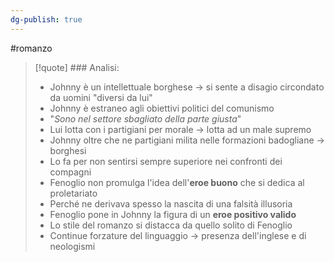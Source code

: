 ```yaml
---
dg-publish: true
---
```

#romanzo 

> [!quote] ### Analisi:
> - Johnny è un intellettuale borghese ->  si sente a disagio circondato da uomini "diversi da lui"
> - Johnny è estraneo agli obiettivi politici del comunismo
> - "*Sono nel settore sbagliato della parte giusta*"
> - Lui lotta con i partigiani per morale -> lotta ad un male supremo
> - Johnny oltre che ne partigiani milita nelle formazioni badogliane -> borghesi
> - Lo fa per non sentirsi sempre superiore nei confronti dei compagni
> - Fenoglio non promulga l'idea dell'**eroe buono** che si dedica al proletariato
> - Perché ne derivava spesso la nascita di una falsità illusoria
> - Fenoglio pone in Johnny la figura di un **eroe positivo valido**
> - Lo stile del romanzo si distacca da quello solito di Fenoglio
> - Continue forzature del linguaggio -> presenza dell'inglese e di neologismi

